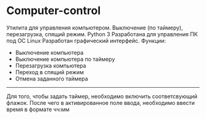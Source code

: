 # Computer-control
Утилита для управления компьютером. Выключение (по таймеру), перезагрузка, спящий режим. Python 3
Разработана для управления ПК под ОС Linux
Разработан графический интерфейс.
Функции:
  - Выключение компьютера
  - Выключение компьютера по таймеру
  - Перезагрузка компьютера
  - Переход в спящий режим
  - Отмена заданного таймера
  
__________________________________

Для того, чтобы задать таймер, необходимо включить соответсвующий флажок.
После чего в активированное поле ввода, необходимо ввести время в формате чч:мм

